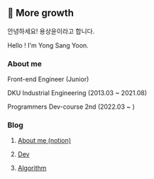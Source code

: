 ## 🌳 More growth

안녕하세요! 용상윤이라고 합니다.

Hello ! I'm Yong Sang Yoon.

### About me

Front-end Engineer (Junior)

DKU Industrial Engineering (2013.03 ~ 2021.08)

Programmers Dev-course 2nd (2022.03 ~ )

### Blog

1. [About me (notion)](https://www.notion.so/ryong9rrr/ebe3687569dd4b0492b7a28dca48d2a7)

2. [Dev](https://ryong9rrr.tistory.com/)

3. [Algorithm](https://ryong9rrr.github.io/)

<!--
[![Hits](https://hits.seeyoufarm.com/api/count/incr/badge.svg?url=https%3A%2F%2Fgithub.com%2Fryong9rrr&count_bg=%2379C83D&title_bg=%23555555&icon=github.svg&icon_color=%23E7E7E7&title=hits&edge_flat=false)](https://hits.seeyoufarm.com)
-->
